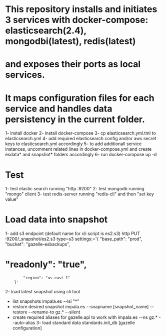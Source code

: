 # This repository installs and initiates 3 services with docker-compose: elasticsearch(2.4), mongodbi(latest), redis(latest)
# and exposes their ports as local services.
# It maps configuration files for each service and handles data persistency in the current folder.

1- install docker
2- install docker-compose
3- cp elasticsearch.yml.tml to elasticsearch.yml
4- add required elasticsearch config and/or aws secret keys to elasticsearch.yml accordingly
5- to add additionall service instances, uncomment related lines in docker-compose.yml and create esdata* and snapshot* folders accordingly
6- run docker-compose up -d

# Test
1- test elastic search running "http :9200"
2- test mongodb running "mongo" client
3- test redis-server running "redis-cli" and then "set key value"


# Load data into snapshot
1- add s3 endpoint (default name for cli script is es2.s3)
http PUT :9200/_snapshot/es2.s3 type=s3 settings:='{
            "base_path": "prod",
            "bucket": "gazelle-esbackups",
#            "readonly": "true",
            "region": "us-east-1"
        }'
2- load latest snapshot using cli tool
- list snapshots
impala.es --lsi "*"
- restore desired snapshot
impala.es --snapname [snapshot_name] --restore --rename-to gz.\* --silent
- create required aliases for gazelle.api to work with
impala.es --ns gz.\* --auto-alias
3- load standard data
standards.init_db [gazelle configuration]
